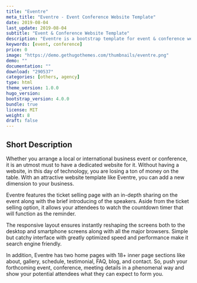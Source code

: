 ```yaml
---
title: "Eventre"
meta_title: "Eventre - Event Conference Website Template"
date: 2019-08-04
last_update: 2019-08-04
subtitle: "Event & Conference Website Template"
description: "Eventre is a bootstrap template for event & conference website."
keywords: [event, conference]
price: 0
image: "https://demo.gethugothemes.com/thumbnails/eventre.png"
demo: ""
documentation: ""
download: "290537"
categories: [others, agency]
type: html
theme_version: 1.0.0
hugo_version:
bootstrap_version: 4.0.0
bundle: true
license: MIT
weight: 8
draft: false
---
```


## Short Description

Whether you arrange a local or international business event or conference, it is an utmost must to have a dedicated website for it. Without having a website, in this day of technology, you are losing a ton of money on the table. With an attractive website template like Eventre, you can add a new dimension to your business.

Eventre features the ticket selling page with an in-depth sharing on the event along with the brief introducing of the speakers. Aside from the ticket selling option, it allows your attendees to watch the countdown timer that will function as the reminder.

The responsive layout ensures instantly reshaping the screens both to the desktop and smartphone screens along with all the major browsers. Simple but catchy interface with greatly optimized speed and performance make it search engine friendly.

In addition, Eventre has two home pages with 18+ inner page sections like about, gallery, schedule, testimonial, FAQ, blog, and contact. So, push your forthcoming event, conference, meeting details in a phenomenal way and show your potential attendees what they can expect to form you.
